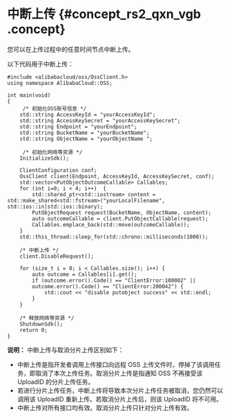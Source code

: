 # 中断上传 {#concept_rs2_qxn_vgb .concept}

您可以在上传过程中的任意时间节点中断上传。

以下代码用于中断上传：

```
#include <alibabacloud/oss/OssClient.h>
using namespace AlibabaCloud::OSS;

int main(void)
{
     /* 初始化OSS账号信息 */
    std::string AccessKeyId = "yourAccessKeyId";
    std::string AccessKeySecret = "yourAccessKeySecret";
    std::string Endpoint = "yourEndpoint";
    std::string BucketName = "yourBucketName";
    std::string ObjectName = "yourObjectName ";

     /* 初始化网络等资源 */
    InitializeSdk();

    ClientConfiguration conf;
    OssClient client(Endpoint, AccessKeyId, AccessKeySecret, conf);
    std::vector<PutObjectOutcomeCallable> Callables;
    for (int i=0; i < 4; i++)  {  
        std::shared_ptr<std::iostream> content = std::make_shared<std::fstream>("yourLocalFilename", std::ios::in|std::ios::binary);
        PutObjectRequest request(BucketName, ObjectName, content);
        auto outcomeCallable = client.PutObjectCallable(request);
        Callables.emplace_back(std::move(outcomeCallable));
    }
    std::this_thread::sleep_for(std::chrono::milliseconds(1000));
  
    /* 中断上传 */
    client.DisableRequest();

    for (size_t i = 0; i < Callables.size(); i++) {
        auto outcome = Callables[i].get();
        if (outcome.error().Code() == "ClientError:100002" ||
        outcome.error().Code() == "ClientError:200042") {
            std::cout << "disable putobject success" << std::endl;
        }
    }

    /* 释放网络等资源 */
    ShutdownSdk();
    return 0;
}
```

**说明：** 中断上传与取消分片上传区别如下：

-   中断上传是指开发者调用上传接口向远程 OSS 上传文件时，停掉了该调用任务，即取消了本次上传任务。取消分片上传是指通知 OSS 不再接受该 UploadID 的分片上传任务。
-   若进行分片上传任务，中断上传将导致本次分片上传任务被取消，您仍然可以调用该 UploadID 重新上传。若取消分片上传后，则该 UploadID 将不可用。
-   中断上传对所有接口均有效。取消分片上传只针对分片上传有效。


